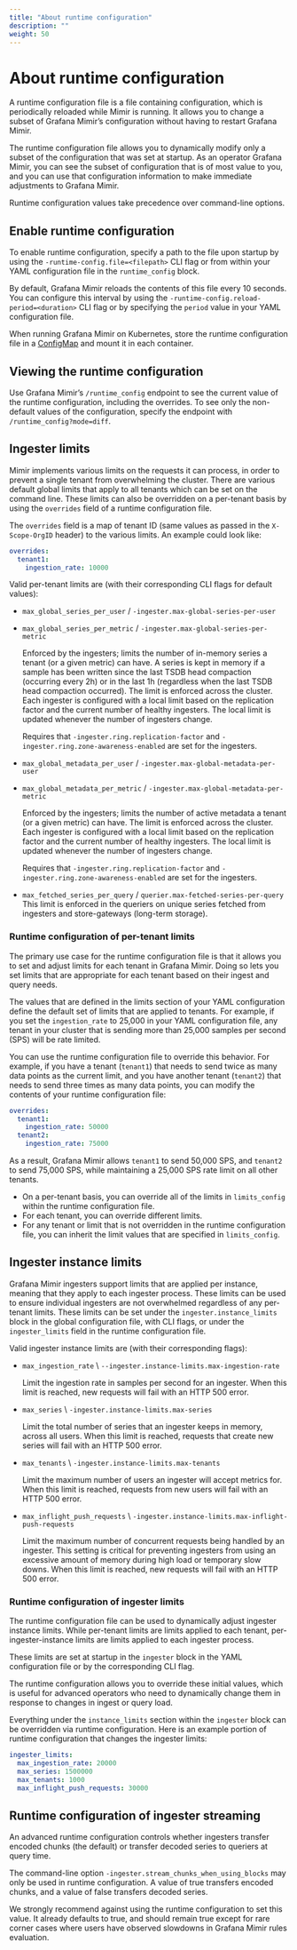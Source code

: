 ```yaml
---
title: "About runtime configuration"
description: ""
weight: 50
---
```


# About runtime configuration

A runtime configuration file is a file containing configuration, which is periodically reloaded while Mimir is running. It allows you to change a subset of Grafana Mimir’s configuration without having to restart Grafana Mimir.

The runtime configuration file allows you to dynamically modify only a subset of the configuration that was set at startup. As an operator Grafana Mimir, you can see the subset of configuration that is of most value to you, and you can use that configuration information to make immediate adjustments to Grafana Mimir.

Runtime configuration values take precedence over command-line options.

## Enable runtime configuration

To enable runtime configuration, specify a path to the file upon startup by using the `-runtime-config.file=<filepath>` CLI flag or from within your YAML configuration file in the `runtime_config` block.

By default, Grafana Mimir reloads the contents of this file every 10 seconds. You can configure this interval by using the `-runtime-config.reload-period=<duration>` CLI flag or by specifying the `period` value in your YAML configuration file.

When running Grafana Mimir on Kubernetes, store the runtime configuration file in a [ConfigMap](https://kubernetes.io/docs/concepts/configuration/configmap/) and mount it in each container.

## Viewing the runtime configuration

Use Grafana Mimir’s `/runtime_config` endpoint to see the current value of the runtime configuration, including the overrides. To see only the non-default values of the configuration, specify the endpoint with `/runtime_config?mode=diff`.

## Ingester limits

Mimir implements various limits on the requests it can process, in order to prevent a single tenant from overwhelming the cluster. There are various default global limits that apply to all tenants which can be set on the command line. These limits can also be overridden on a per-tenant basis by using the `overrides` field of a runtime configuration file.

The `overrides` field is a map of tenant ID (same values as passed in the `X-Scope-OrgID` header) to the various limits. An example could look like:

```yaml
overrides:
  tenant1:
    ingestion_rate: 10000
```

Valid per-tenant limits are (with their corresponding CLI flags for default values):

- `max_global_series_per_user` / `-ingester.max-global-series-per-user`
- `max_global_series_per_metric` / `-ingester.max-global-series-per-metric`

  Enforced by the ingesters; limits the number of in-memory series a tenant (or a given metric) can have. A series is kept in memory if a sample has been written since the last TSDB head compaction (occurring every 2h) or in the last 1h (regardless when the last TSDB head compaction occurred). The limit is enforced across the cluster. Each ingester is configured with a local limit based on the replication factor and the current number of healthy ingesters. The local limit is updated whenever the number of ingesters change.

  Requires that `-ingester.ring.replication-factor` and `-ingester.ring.zone-awareness-enabled` are set for the ingesters.

- `max_global_metadata_per_user` / `-ingester.max-global-metadata-per-user`
- `max_global_metadata_per_metric` / `-ingester.max-global-metadata-per-metric`

  Enforced by the ingesters; limits the number of active metadata a tenant (or a given metric) can have. The limit is enforced across the cluster. Each ingester is configured with a local limit based on the replication factor and the current number of healthy ingesters. The local limit is updated whenever the number of ingesters change.

  Requires that `-ingester.ring.replication-factor` and `-ingester.ring.zone-awareness-enabled` are set for the ingesters.

- `max_fetched_series_per_query` / `querier.max-fetched-series-per-query`
  This limit is enforced in the queriers on unique series fetched from ingesters and store-gateways (long-term storage).

### Runtime configuration of per-tenant limits

The primary use case for the runtime configuration file is that it allows you to set and adjust limits for each tenant in Grafana Mimir. Doing so lets you set limits that are appropriate for each tenant based on their ingest and query needs.

The values that are defined in the limits section of your YAML configuration define the default set of limits that are applied to tenants. For example, if you set the `ingestion_rate` to 25,000 in your YAML configuration file, any tenant in your cluster that is sending more than 25,000 samples per second (SPS) will be rate limited.

You can use the runtime configuration file to override this behavior. For example, if you have a tenant (`tenant1`) that needs to send twice as many data points as the current limit, and you have another tenant (`tenant2`) that needs to send three times as many data points, you can modify the contents of your runtime configuration file:

```yaml
overrides:
  tenant1:
    ingestion_rate: 50000
  tenant2:
    ingestion_rate: 75000
```

As a result, Grafana Mimir allows `tenant1` to send 50,000 SPS, and `tenant2` to send 75,000 SPS, while maintaining a 25,000 SPS rate limit on all other tenants.

- On a per-tenant basis, you can override all of the limits in `limits_config` within the runtime configuration file.
- For each tenant, you can override different limits.
- For any tenant or limit that is not overridden in the runtime configuration file, you can inherit the limit values that are specified in `limits_config`.

## Ingester instance limits

Grafana Mimir ingesters support limits that are applied per instance, meaning that they apply to each ingester process. These limits can be used to ensure individual ingesters are not overwhelmed regardless of any per-tenant limits. These limits can be set under the `ingester.instance_limits` block in the global configuration file, with CLI flags, or under the `ingester_limits` field in the runtime configuration file.

Valid ingester instance limits are (with their corresponding flags):

- `max_ingestion_rate` \ `--ingester.instance-limits.max-ingestion-rate`

  Limit the ingestion rate in samples per second for an ingester. When this limit is reached, new requests will fail with an HTTP 500 error.

- `max_series` \ `-ingester.instance-limits.max-series`

  Limit the total number of series that an ingester keeps in memory, across all users. When this limit is reached, requests that create new series will fail with an HTTP 500 error.

- `max_tenants` \ `-ingester.instance-limits.max-tenants`

  Limit the maximum number of users an ingester will accept metrics for. When this limit is reached, requests from new users will fail with an HTTP 500 error.

- `max_inflight_push_requests` \ `-ingester.instance-limits.max-inflight-push-requests`

  Limit the maximum number of concurrent requests being handled by an ingester. This setting is critical for preventing ingesters from using an excessive amount of memory during high load or temporary slow downs. When this limit is reached, new requests will fail with an HTTP 500 error.

### Runtime configuration of ingester limits

The runtime configuration file can be used to dynamically adjust ingester instance limits. While per-tenant limits are limits applied to each tenant, per-ingester-instance limits are limits applied to each ingester process.

These limits are set at startup in the `ingester` block in the YAML configuration file or by the corresponding CLI flag.

The runtime configuration allows you to override these initial values, which is useful for advanced operators who need to dynamically change them in response to changes in ingest or query load.

Everything under the `instance_limits` section within the `ingester` block can be overridden via runtime configuration. Here is an example portion of runtime configuration that changes the ingester limits:

```yaml
ingester_limits:
  max_ingestion_rate: 20000
  max_series: 1500000
  max_tenants: 1000
  max_inflight_push_requests: 30000
```

## Runtime configuration of ingester streaming

An advanced runtime configuration
controls whether ingesters transfer encoded chunks (the default) or transfer decoded series to queriers at query time.

The command-line option `-ingester.stream_chunks_when_using_blocks` may only be used in runtime configuration.
A value of true transfers encoded chunks,
and a value of false transfers decoded series.

We strongly recommend against using the runtime configuration to set this value. It already defaults to true, and should remain true except for rare corner cases where users have observed slowdowns in Grafana Mimir rules evaluation.
